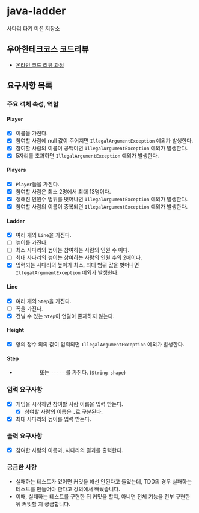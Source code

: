 # java-ladder

사다리 타기 미션 저장소

## 우아한테크코스 코드리뷰

- [온라인 코드 리뷰 과정](https://github.com/woowacourse/woowacourse-docs/blob/master/maincourse/README.md)

## 요구사항 목록

### 주요 객체 속성, 역할
#### Player
- [X] 이름을 가진다.
- [X] 참여할 사람에 null 값이 주어지면 `IllegalArgumentException` 예외가 발생한다.
- [X] 참여할 사람의 이름이 공백이면 `IllegalArgumentException` 예외가 발생한다.
- [X] 5자리를 초과하면 `IllegalArgumentException` 예외가 발생한다.

#### Players
- [X] `Player`들을 가진다.
- [X] 참여할 사람은 최소 2명에서 최대 13명이다.
- [X] 정해진 인원수 범위를 벗어나면 `IllegalArgumentException` 예외가 발생한다.
- [X] 참여할 사람의 이름이 중복되면 `IllegalArgumentException` 예외가 발생한다.

#### Ladder
- [X] 여러 개의 `Line`을 가진다.
- [ ] 높이를 가진다.
- [ ] 최소 사다리의 높이는 참여하는 사람의 인원 수 이다.
- [ ] 최대 사다리의 높이는 참여하는 사람의 인원 수의 2배이다.
- [X] 입력되는 사다리의 높이가 최소, 최대 범위 값을 벗어나면  `IllegalArgumentException` 예외가 발생한다.

#### Line
- [x] 여러 개의 `Step`을 가진다.
- [ ] 폭을 가진다.
- [x] 건널 수 있는 `Step`이 연달아 존재하지 않는다.

#### Height
- [X] 양의 정수 외의 값이 입력되면 `IllegalArgumentException` 예외가 발생한다.

#### Step
- `　　　　　` 또는 `-----` 를 가진다. (`String shape`)

### 입력 요구사항
- [X] 게임을 시작하면 참여할 사람 이름을 입력 받는다.
  - [X] 참여할 사람의 이름은 `,`로 구분된다.
- [X] 최대 사다리의 높이를 입력 받는다.

### 출력 요구사항
- [X] 참여한 사람의 이름과, 사다리의 결과를 출력한다.


### 궁금한 사항
- 실패하는 테스트가 있어면 커밋을 해선 안된다고 들었는데, TDD의 경우 실패하는 테스트를 만들어야 한다고 강의에서 배웠습니다.
- 이때, 실패하는 테스트를 구현한 뒤 커밋을 할지, 아니면 전체 기능을 전부 구현한 뒤 커밋할 지 궁금합니다.

